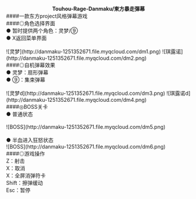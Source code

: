<div align="center"><b>Touhou-Rage-Danmaku/東方暴走彈幕</b></div>
####一款东方project风格弹幕游戏<br>
####◎角色选择界面<br>
● 暂时提供两个角色：灵梦/⑨<br>
● X返回菜单界面<br>
<br>
![灵梦](http://danmaku-1251352671.file.myqcloud.com/dm1.png)  ![琪露诺](http://danmaku-1251352671.file.myqcloud.com/dm2.png)<br>
####◎自机弹幕效果<br>
● 灵梦：扇形弹幕<br>
● ⑨：集束弹幕<br>
<br>
![灵梦d](http://danmaku-1251352671.file.myqcloud.com/dm3.png)  ![琪露诺d](http://danmaku-1251352671.file.myqcloud.com/dm4.png)<br>
####◎BOSS关卡<br>
● 普通状态<br>
<br>
![BOSS](http://danmaku-1251352671.file.myqcloud.com/dm5.png)<br>
<br>
● 半血进入狂怒状态<br>
![BOSS](http://danmaku-1251352671.file.myqcloud.com/dm6.png)<br>
####◎游戏操作<br>
Z：射击<br>
X：取消<br>
X：全屏消弹符卡<br>
Shift：擦弹缓动<br>
Esc：暂停<br>
